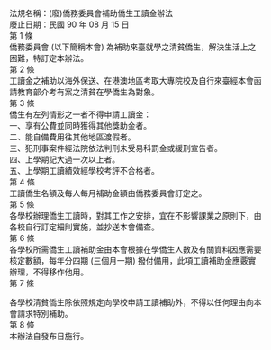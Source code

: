 法規名稱：(廢)僑務委員會補助僑生工讀金辦法  
廢止日期：民國 90 年 08 月 15 日  
第 1 條  
僑務委員會 (以下簡稱本會) 為補助來臺就學之清貧僑生，解決生活上之  
困難，特訂定本辦法。  
第 2 條  
工讀金之補助以海外保送、在港澳地區考取大專院校及自行來臺經本會函  
請教育部介考有案之清貧在學僑生為對象。  
第 3 條  
僑生有左列情形之一者不得申請工讀金：  
一、享有公費並同時獲得其他獎助金者。  
二、能自備費用往其他地區渡假者。  
三、犯刑事案件經法院依法判刑未受易科罰金或緩刑宣告者。  
四、上學期記大過一次以上者。  
五、上學期工讀績效經學校考評不合格者。  
第 4 條  
工讀僑生名額及每人每月補助金額由僑務委員會訂定之。  
第 5 條  
各學校辦理僑生工讀時，對其工作之安排，宜在不影響課業之原則下，由  
各校自行訂定細則實施，並抄送本會備查。  
第 6 條  
各學校所需僑生工讀補助金由本會根據在學僑生人數及有關資料因應需要  
核定數額，每年分四期 (三個月一期) 撥付備用，此項工讀補助金應覈實  
辦理，不得移作他用。  
第 7 條  


各學校清貧僑生除依照規定向學校申請工讀補助外，不得以任何理由向本  
會請求特別補助。  
第 8 條  
本辦法自發布日施行。  


